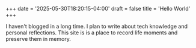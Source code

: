 +++
date = '2025-05-30T18:20:15-04:00'
draft = false
title = 'Hello World'
+++

I haven't blogged in a long time. I plan to write about tech knowledge and personal reflections. This site is is a place to record life moments and preserve them in memory.
